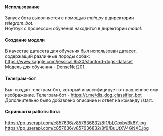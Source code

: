 #### Использование
Запуск бота выполняется с помощью <i>main.py</i> в директории <i>telegram_bot</i>.
<br>
Ноутбук с процессом обучения находится в директории <i>model</i>.

#### Создание модели
В качестве датасета для обучения был использован датасет, содержащий различные породы собак:  https://www.kaggle.com/jessicali9530/stanford-dogs-dataset
<br>
Модель для обучения - DenseNet201.

#### Телеграм-бот
Был создан телеграм-бот, который классифицирует отправленное ему изображение. Телеграм-бот - https://t.me/dls_dog_classifier_bot
<br>
Дополнительно было добавлено описание и ответ на команду /start.

#### Скриншоты работы бота
https://pp.userapi.com/c857636/v857636832/8f1/bLCpxbyBk6Y.jpg
<br>
https://pp.userapi.com/c857636/v857636832/8f9/BuUtXV4GNXE.jpg
